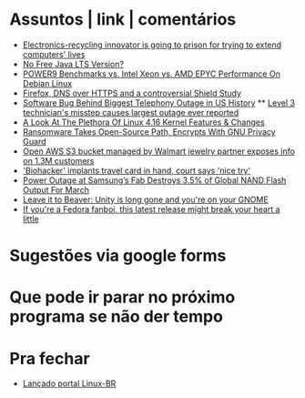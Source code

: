 Assuntos | link | comentários
=============================
* [Electronics-recycling innovator is going to prison for trying to extend computers' lives](http://www.latimes.com/business/technology/la-fi-tn-microsoft-copyright-20180426-story.html)
* [No Free Java LTS Version?](https://medium.com/codefx-weekly/no-free-java-lts-version-b850192745fb)
* [POWER9 Benchmarks vs. Intel Xeon vs. AMD EPYC Performance On Debian Linux](https://www.phoronix.com/scan.php?page=article&item=power9-epyc-xeon&num=1)
* [Firefox, DNS over HTTPS and a controversial Shield Study](https://www.ghacks.net/2018/03/20/firefox-dns-over-https-and-a-worrying-shield-study/)
* [Software Bug Behind Biggest Telephony Outage in US History](https://www.bleepingcomputer.com/news/software/software-bug-behind-biggest-telephony-outage-in-us-history/)
** [Level 3 technician's misstep causes largest outage ever reported](https://www.fiercetelecom.com/telecom/fcc-finally-specifies-cause-2016-level-3-network-outage)
* [A Look At The Plethora Of Linux 4.16 Kernel Features & Changes](https://www.phoronix.com/scan.php?page=article&item=linux-416-changes&num=1)
* [Ransomware Takes Open-Source Path, Encrypts With GNU Privacy Guard](https://securingtomorrow.mcafee.com/mcafee-labs/ransomware-takes-open-source-path-encrypts-gnu-privacy-guard/)
* [Open AWS S3 bucket managed by Walmart jewelry partner exposes info on 1.3M customers](https://www.scmagazine.com/open-aws-s3-bucket-managed-by-walmart-jewelry-partner-exposes-info-on-13m-customers/article/751751/)
* ['Biohacker' implants travel card in hand, court says 'nice try'](https://www.cnet.com/news/biohacker-implants-travel-card-in-hand-court-says-nice-try/)
* [Power Outage at Samsung’s Fab Destroys 3.5% of Global NAND Flash Output For March](https://www.anandtech.com/show/12535/power-outage-at-samsungs-fab-destroys-3-percent-of-global-nand-flash-output)
* [Leave it to Beaver: Unity is long gone and you're on your GNOME](https://www.theregister.co.uk/2018/04/27/ubuntu_1804/)
* [If you're a Fedora fanboi, this latest release might break your heart a little](https://www.theregister.co.uk/2018/05/04/fedora_28/)

Sugestões via google forms
==========================

Que pode ir parar no próximo programa se não der tempo
=======================================================

Pra fechar
==========
* [Lançado portal Linux-BR](http://linux-br.org)

